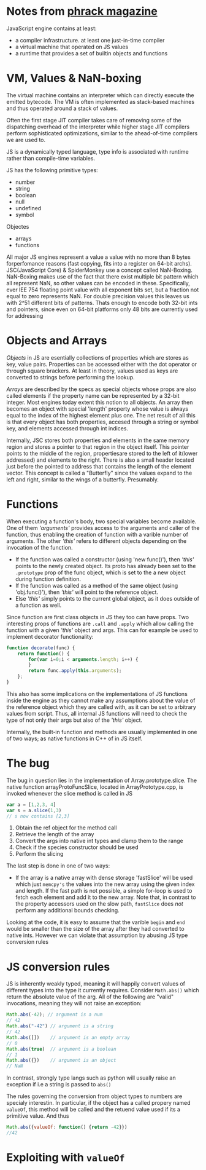 # Notes from [phrack magazine](http://www.phrack.org/papers/attacking_javascript_engines.html)

JavaScript engine contains at least: 
- a compiler infrastructure. at least one just-in-time compiler
- a virtual machine that operated on JS values 
- a runtime that provides a set of builtin objects and functions

# VM, Values & NaN-boxing
The virtual machine contains an interpreter which can directly execute the emitted bytecode. The VM is often implemented as stack-based machines and
thus operated around a stack of values.

Often the first stage JIT compiler takes care of removing some of the dispatching overhead of the interpreter while higher stage JIT compilers perform
sophisticated optimizations, similar to the ahead-of-time compilers we are used to. 

JS is a dynamically typed language, type info is associated with runtime rather than compile-time variables. 

JS has the following primitive types:
- number
- string
- boolean
- null
- undefined 
- symbol

Objectes
- arrays
- functions

All major JS engines represent a value a value with no more than 8 bytes forperfomance reasons (fast copying, fits into a register on 64-bit archs).
JSC(JavaScript Core) & SpiderMonkey use a concept called NaN-Boxing. NaN-Boxing makes use of the fact that there exist multiple bit pattern which all
represent NaN, so other values can be encoded in these. Specifically, ever IEE 754 floating point value with all exponent bits set, but a fraction not
equal to zero represents NaN. For double precision values this leaves us with 2^51 different bits of patterns. Thats enough to encode both 32-bit ints
and pointers, since even on 64-bit platforms only 48 bits are currently used for addressing 

# Objects and Arrays
*Objects* in JS are esentially collections of properties which are stores as key, value pairs. Properties can be accessed either with the dot operator
or through square brackers. At least in theory, values used as keys are converted to strings before performing the lookup.

*Arrays* are described by the specs as special objects whose props are also called elements if the property name can be represented by a 32-bit
integer. Most engines today extent this notion to all objects. An array then becomes an object with special 'length' property whose value is always
equal to the index of the highest element plus one. The net result of all this is that every object has both properties, accesed through a string or
symbol key, and elements accessed through int indices.

Internally, JSC stores both properties and elements in the same memory region and stores a pointer to that region in the object itself. This pointer
points to the middle of the region, propertiesare stored to the left of it(lower addressed) and elements to the right. There is also a small header
located just before the pointed to address that contains the length of the element vector. This concept is called a "Butterfly" since the values
expand to the left and right, similar to the wings of a butterfly. Presumably. 

# Functions
When executing a function's body, two special variables become available. One of them *'arguments'* provides access to the arguments and caller of the
function, thus enabling the creation of function with a varible number of arguments. The other *'this'* refers to different objects depending on the
invocation of the function.

- If the function was called a constructor (using 'new func()'), then *'this'* points to the newly created object. Its proto has already been set to
  the `.prototype` prop of the func object, which is set to the a new object during function definition. 
- If the function was called as a method of the same object (using 'obj.func()'), then *'this'* will point to the reference object. 
- Else *'this'* simply points to the current global object, as it does outside of a function as well. 

Since function are first class objects in JS they too can have props. Two interesting props of functions are `.call` and `.apply` which allow calling
the function with a given *'this'* object and args. This can for example be used to implement decorator functionality: 
```js
function decorate(func) {
	return function() {
		for(var i=0;i < arguments.length; i++) {
		}
		return func.apply(this.arguments);
	};
}
```
This also has some implications on the implementations of JS functions inside the engine as they cannot make any assumptions about the value of the
reference object which they are called with, as it can be set to arbitrary values from script. Thus, all internal JS functions will need to check the
type of not only their args but also of the *'this'* object.

Internally, the built-in function and methods are usually implemented in one of two ways; as native functions in C++ of in JS itself. 

# The bug
The bug in question lies in the implementation of Array.prototype.slice. The native function arrayProtoFuncSlice, located in ArrayPrototype.cpp, is
invoked whenever the slice method is called in JS
```js
var a = [1,2,3, 4]
var s = a.slice(1,3)
// s now contains [2,3]
```

1. Obtain the ref object for the method call
2. Retrieve the length of the array
3. Convert the args into native int types and clamp them to the range
4. Check if the species constructor should be used 
5. Perform the slicing 

The last step is done in one of two ways:
- If the array is a native array with dense storage 'fastSlice' will be used which just `memcpy's` the values into the new array using the given index
  and length. If the fast path is not possible, a simple for-loop is used to fetch each element and add it to the new array. Note that, in contrast to
the property accessors used on the slow path, `fastSlice` does *not* perform any additional bounds checking.

Looking at the code, it is easy to assume that the varible `begin` and `end` would be smaller than the size of the array after they had converted to
native ints. However we can violate that assumption by abusing JS type conversion rules

# JS conversion rules 
JS is inherently weakly typed, meaning it will happily convert values of different types into the type it currently requires. Consider `Math.abs()`
which return the absolute value of the arg. All of the following are "valid" invocations, meaning they will not raise an exception: 
```js
Math.abs(-42); // argument is a num
// 42
Math.abs("-42") // argument is a string
// 42
Math.abs([])	// argument is an empty array 
// 0
Math.abs(true)	// argument is a boolean
// 1
Math.abs({})	// argument is an object
// NaN
```
In contrast, strongly type langs such as python will usually raise an exception if i.e a string is passed to `abs()`

The rules governing the conversion from object types to numbers are specialy interestin. In particular, if the object has a called propery named
`valueOf`, this method will be called and the retuend value used if its a primitive value. And thus
```js
Math.abs({valueOf: function() {return -42}})
//42
```

# Exploiting with `valueOf`

